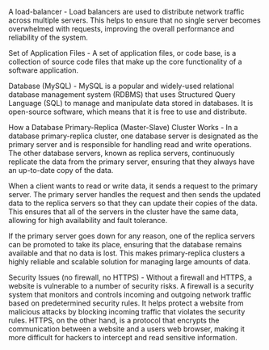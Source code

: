 A load-balancer
	- Load balancers are used to distribute network traffic across multiple servers. This helps to ensure that no single server becomes overwhelmed with requests, improving the overall performance and reliability of the system.

Set of Application Files
	- A set of application files, or code base, is a collection of source code files that make up the core functionality of a software application.

Database (MySQL)
	- MySQL is a popular and widely-used relational database management system (RDBMS) that uses Structured Query Language (SQL) to manage and manipulate data stored in databases. It is open-source software, which means that it is free to use and distribute.

How a Database Primary-Replica (Master-Slave) Cluster Works
	- In a database primary-replica cluster, one database server is designated as the primary server and is responsible for handling read and write operations. The other database servers, known as replica servers, continuously replicate the data from the primary server, ensuring that they always have an up-to-date copy of the data.

When a client wants to read or write data, it sends a request to the primary server. The primary server handles the request and then sends the updated data to the replica servers so that they can update their copies of the data. This ensures that all of the servers in the cluster have the same data, allowing for high availability and fault tolerance.

If the primary server goes down for any reason, one of the replica servers can be promoted to take its place, ensuring that the database remains available and that no data is lost. This makes primary-replica clusters a highly reliable and scalable solution for managing large amounts of data.

Security Issues (no firewall, no HTTPS)
	- Without a firewall and HTTPS, a website is vulnerable to a number of security risks. A firewall is a security system that monitors and controls incoming and outgoing network traffic based on predetermined security rules. It helps protect a website from malicious attacks by blocking incoming traffic that violates the security rules. HTTPS, on the other hand, is a protocol that encrypts the communication between a website and a users web browser, making it more difficult for hackers to intercept and read sensitive information.
